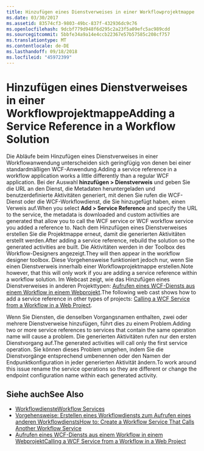 ```yaml
---
title: Hinzufügen eines Dienstverweises in einer Workflowprojektmappe
ms.date: 03/30/2017
ms.assetid: 83574cf3-9803-49bc-837f-432936dc9c76
ms.openlocfilehash: 9dcbf779d948f6d295c2a23f5a09efc5ac989cdd
ms.sourcegitcommit: 5bbfe34a9a14e4ccb22367e57b57585c208cf757
ms.translationtype: MT
ms.contentlocale: de-DE
ms.lasthandoff: 09/18/2018
ms.locfileid: "45972399"
---
```

# <a name="adding-a-service-reference-in-a-workflow-solution"></a><span data-ttu-id="ff1bc-102">Hinzufügen eines Dienstverweises in einer Workflowprojektmappe</span><span class="sxs-lookup"><span data-stu-id="ff1bc-102">Adding a Service Reference in a Workflow Solution</span></span>

<span data-ttu-id="ff1bc-103">Die Abläufe beim Hinzufügen eines Dienstverweises in einer Workflowanwendung unterscheiden sich geringfügig von denen bei einer standardmäßigen WCF-Anwendung.</span><span class="sxs-lookup"><span data-stu-id="ff1bc-103">Adding a service reference in a workflow application works a little differently than a regular WCF application.</span></span> <span data-ttu-id="ff1bc-104">Bei der Auswahl **hinzufügen > Dienstverweis** und geben Sie die URL an den Dienst, die Metadaten heruntergeladen und benutzerdefinierte Aktivitäten generiert, mit denen Sie rufen die WCF-Dienst oder die WCF-Workflowdienst, die Sie hinzugefügt haben, einen Verweis auf.</span><span class="sxs-lookup"><span data-stu-id="ff1bc-104">When you select **Add > Service Reference** and specify the URL to the service, the metadata is downloaded and custom activities are generated that allow you to call the WCF service or WCF workflow service you added a reference to.</span></span> <span data-ttu-id="ff1bc-105">Nach dem Hinzufügen eines Dienstverweises erstellen Sie die Projektmappe erneut, damit die generierten Aktivitäten erstellt werden.</span><span class="sxs-lookup"><span data-stu-id="ff1bc-105">After adding a service reference, rebuild the solution so the generated activities are built.</span></span> <span data-ttu-id="ff1bc-106">Die Aktivitäten werden in der Toolbox des Workflow-Designers angezeigt.</span><span class="sxs-lookup"><span data-stu-id="ff1bc-106">They will then appear in the workflow designer toolbox.</span></span> <span data-ttu-id="ff1bc-107">Diese Vorgehensweise funktioniert jedoch nur, wenn Sie einen Dienstverweis innerhalb einer Workflowprojektmappe erstellen.</span><span class="sxs-lookup"><span data-stu-id="ff1bc-107">Note however, that this will only work if you are adding a service reference within a workflow solution.</span></span> <span data-ttu-id="ff1bc-108">Im Webcast zeigt, wie das Hinzufügen eines Dienstverweises in anderen Projekttypen: [Aufrufen eines WCF-Diensts aus einem Workflow in einem Webprojekt](https://go.microsoft.com/fwlink/?LinkId=207725).</span><span class="sxs-lookup"><span data-stu-id="ff1bc-108">The following web cast shows how to add a service reference in other types of projects: [Calling a WCF Service from a Workflow in a Web Project](https://go.microsoft.com/fwlink/?LinkId=207725).</span></span>

<span data-ttu-id="ff1bc-109">Wenn Sie Diensten, die denselben Vorgangsnamen enthalten, zwei oder mehrere Dienstverweise hinzufügen, führt dies zu einem Problem.</span><span class="sxs-lookup"><span data-stu-id="ff1bc-109">Adding two or more service references to services that contain the same operation name will cause a problem.</span></span> <span data-ttu-id="ff1bc-110">Die generierten Aktivitäten rufen nur den ersten Dienstvorgang auf.</span><span class="sxs-lookup"><span data-stu-id="ff1bc-110">The generated activities will call only the first service operation.</span></span> <span data-ttu-id="ff1bc-111">Sie können dieses Problem umgehen, indem Sie die Dienstvorgänge entsprechend umbenennen oder den Namen der Endpunktkonfiguration in jeder generierten Aktivität ändern.</span><span class="sxs-lookup"><span data-stu-id="ff1bc-111">To work around this issue rename the service operations so they are different or change the endpoint configuration name within each generated activity.</span></span>

## <a name="see-also"></a><span data-ttu-id="ff1bc-112">Siehe auch</span><span class="sxs-lookup"><span data-stu-id="ff1bc-112">See Also</span></span>

- [<span data-ttu-id="ff1bc-113">Workflowdienste</span><span class="sxs-lookup"><span data-stu-id="ff1bc-113">Workflow Services</span></span>](../../../../docs/framework/wcf/feature-details/workflow-services.md)
- [<span data-ttu-id="ff1bc-114">Vorgehensweise: Erstellen eines Workflowdiensts zum Aufrufen eines anderen Workflowdiensts</span><span class="sxs-lookup"><span data-stu-id="ff1bc-114">How to: Create a Workflow Service That Calls Another Workflow Service</span></span>](../../../../docs/framework/wcf/feature-details/how-to-create-a-workflow-service-that-calls-another-workflow-service.md)
- [<span data-ttu-id="ff1bc-115">Aufrufen eines WCF-Diensts aus einem Workflow in einem Webprojekt</span><span class="sxs-lookup"><span data-stu-id="ff1bc-115">Calling a WCF Service from a Workflow in a Web Project</span></span>](https://go.microsoft.com/fwlink/?LinkId=207725)
